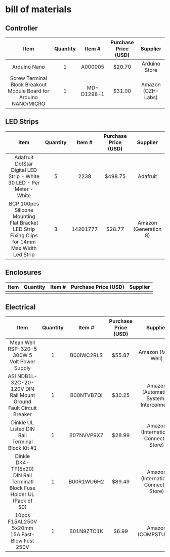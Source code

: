 # bill of materials

## Controller

| Item | Quantity | Item # | Purchase Price (USD) | Supplier |
| :----: | :-----: | :-----: | :--------------: | :-------: |
| Arduino Nano | 1 |A000005 | $20.70 | Arduino Store |
| Screw Terminal Block Breakout Module Board for Arduino NANO/MICRO | 1 |MD-D1298-1 | $31.00 | Amazon (CZH-Labs) |

 ## LED Strips

| Item | Quantity | Item # | Purchase Price (USD) | Supplier |
| :----: | :-----: | :-----: | :--------------: | :-------: |
| Adafruit DotStar Digital LED Strip - White 30 LED - Per Meter - White | 5 | 2238 | $498.75 | Adafruit |
| BCP 100pcs Silicone Mounting Flat Bracket LED Strip Fixing Clips for 14mm Max Width Led Strip | 3 | 14201777 | $28.77 | Amazon (Generation 8) |

## Enclosures

| Item | Quantity | Item # | Purchase Price (USD) | Supplier |
| :----: | :-----: | :-----: | :--------------: | :-------: |
| | | | | |

## Electrical

| Item | Quantity | Item # | Purchase Price (USD) | Supplier |
| :----: | :-----: | :-----: | :--------------: | :-------: |
| Mean Well RSP-320-5 300W 5 Volt Power Supply | 1 | B00IWC2RLS | $55.87 | Amazon (Mean Well) |
| ASI NDB1L-32C-20-120V DIN Rail Mount Ground Fault Circuit Breaker | 1 | B00NTVB7QI | $30.25 | Amazon (Automation Systems Interconnect) |
| Dinkle UL Listed DIN Rail Terminal Block Kit #1 | 1 | B07NVVP9X7 | $28.99 | Amazon (International Connector Store) |
| Dinkle DK4-TF(5x20) DIN Rail Terminatl Block Fuse Holder UL (Pack of 50) | 1 | B00R1WU6H2 | $89.49 | Amazon (International Connector Store) |
| 10pcs F15AL250V 5x20mm 15A Fast-Blow Fust 250V | 1 | B01N9ZTO1K | $6.99 | Amazon (COMPSTUDIO) |


